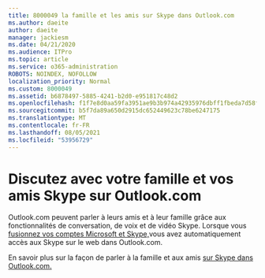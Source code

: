 ```yaml
---
title: 8000049 la famille et les amis sur Skype dans Outlook.com
ms.author: daeite
author: daeite
manager: jackiesm
ms.date: 04/21/2020
ms.audience: ITPro
ms.topic: article
ms.service: o365-administration
ROBOTS: NOINDEX, NOFOLLOW
localization_priority: Normal
ms.custom: 8000049
ms.assetid: b6878497-5885-4241-b2d0-e951817c48d2
ms.openlocfilehash: f1f7e8d0aa59fa3951ae9b3b974a42935976dbff1fbeda7d58fcc52bb39de98a
ms.sourcegitcommit: b5f7da89a650d2915dc652449623c78be6247175
ms.translationtype: MT
ms.contentlocale: fr-FR
ms.lasthandoff: 08/05/2021
ms.locfileid: "53956729"
---
```

# <a name="talk-to-family-and-friends-on-skype-in-outlookcom"></a>Discutez avec votre famille et vos amis Skype sur Outlook.com

Outlook.com peuvent parler à leurs amis et à leur famille grâce aux fonctionnalités de conversation, de voix et de vidéo Skype. Lorsque vous [fusionnez vos comptes Microsoft et Skype,](https://go.microsoft.com/fwlink/p/?linkid=2001101&amp;clcid=0x409)vous avez automatiquement accès aux Skype sur le web dans Outlook.com.
  
En savoir plus sur la façon de parler à la famille et aux amis [sur Skype dans Outlook.com.](https://go.microsoft.com/fwlink/p/?linkid=2001407&amp;clcid=0x409)
  

